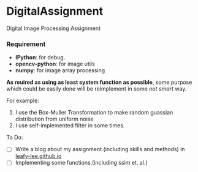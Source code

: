 # DigitalAssignment
 Digital Image Processing Assignment

### Requirement
- **IPython**: for debug.
- **opencv-python**: for image utils
- **numpy**: for image array processing

**As reuired as using as least system function as possible**, some purpose which could be easily done will be reimplement in some *not smart* way.

For example:
1. I use the Box-Muller Transformation to make random guassian distribution from uniform noise
2. I use self-implemented filter in some times.

To Do:
- [ ] Write a blog about my assignment.(including skills and methods) in [leafy-lee.github.io](https://leafy-lee.github.io/)
- [ ] Implementing some functions.(including ssim et. al.)
